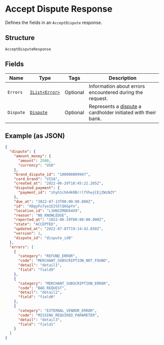 
# Accept Dispute Response

Defines the fields in an `AcceptDispute` response.

## Structure

`AcceptDisputeResponse`

## Fields

| Name | Type | Tags | Description |
|  --- | --- | --- | --- |
| `Errors` | [`IList<Error>`](../../doc/models/error.md) | Optional | Information about errors encountered during the request. |
| `Dispute` | [`Dispute`](../../doc/models/dispute.md) | Optional | Represents a [dispute](https://developer.squareup.com/docs/disputes-api/overview) a cardholder initiated with their bank. |

## Example (as JSON)

```json
{
  "dispute": {
    "amount_money": {
      "amount": 2500,
      "currency": "USD"
    },
    "brand_dispute_id": "100000809947",
    "card_brand": "VISA",
    "created_at": "2022-06-29T18:45:22.265Z",
    "disputed_payment": {
      "payment_id": "zhyh1ch64kRBrrlfVhwjCEjZWzNZY"
    },
    "due_at": "2022-07-13T00:00:00.000Z",
    "id": "XDgyFu7yo1E2S5lQGGpYn",
    "location_id": "L1HN3ZMQK64X9",
    "reason": "NO_KNOWLEDGE",
    "reported_at": "2022-06-29T00:00:00.000Z",
    "state": "ACCEPTED",
    "updated_at": "2022-07-07T19:14:42.650Z",
    "version": 2,
    "dispute_id": "dispute_id8"
  },
  "errors": [
    {
      "category": "REFUND_ERROR",
      "code": "MERCHANT_SUBSCRIPTION_NOT_FOUND",
      "detail": "detail1",
      "field": "field9"
    },
    {
      "category": "MERCHANT_SUBSCRIPTION_ERROR",
      "code": "BAD_REQUEST",
      "detail": "detail2",
      "field": "field0"
    },
    {
      "category": "EXTERNAL_VENDOR_ERROR",
      "code": "MISSING_REQUIRED_PARAMETER",
      "detail": "detail3",
      "field": "field1"
    }
  ]
}
```

